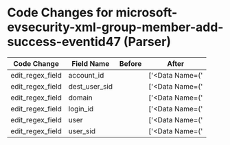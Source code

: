 # Code Changes for microsoft-evsecurity-xml-group-member-add-success-eventid47 (Parser)

| Code Change | Field Name | Before | After |
|-------------|------------|--------|-------|
| edit_regex_field | account_id |  | ['<Data Name=(\'|")MemberSid(\'|")>(({dest_user_sid}S-\d+\-[^<]+)|({account_id}[^<]+))<'] |
| edit_regex_field | dest_user_sid |  | ['<Data Name=(\'|")MemberSid(\'|")>(({dest_user_sid}S-\d+\-[^<]+)|({account_id}[^<]+))<'] |
| edit_regex_field | domain |  | ['<Data Name=(\'|")SubjectDomainName(\'|")>({domain}[^<]+)<'] |
| edit_regex_field | login_id |  | ['<Data Name=(\'|")SubjectLogonId(\'|")>({login_id}[^<]+)<'] |
| edit_regex_field | user |  | ['<Data Name=(\'|")SubjectUserName(\'|")>({user}[\w\.\-\!\#\^\~]{1,40}\$?)'] |
| edit_regex_field | user_sid |  | ['<Data Name=(\'|")SubjectUserSid(\'|")>({user_sid}[^<]+)<'] |